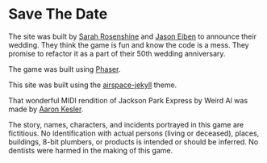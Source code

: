 # Save The Date
The site was built by [Sarah Rosenshine](https://github.com/rosenshine) and [Jason Eiben](https://github.com/mreiben) to announce their wedding. They think the game is fun and know the code is a mess. They promise to refactor it as a part of their 50th wedding anniversary.

The game was built using [Phaser](https://phaser.io).

This site was built using the [airspace-jekyll](https://github.com/ndrewtl/airspace-jekyll) theme.

That wonderful MIDI rendition of Jackson Park Express by Weird Al was made by [Aaron Kesler](https://www.youtube.com/watch?v=qSid8QV2Xh4).

The story, names, characters, and incidents portrayed in this game are fictitious. No identification with actual persons (living or deceased), places, buildings, 8-bit plumbers, or products is intended or should be inferred. No dentists were harmed in the making of this game.

